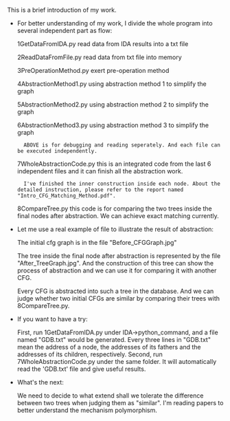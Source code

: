 This is a brief introduction of my work.
* For better understanding of my work, I divide the whole program into several independent part as flow:

	1GetDataFromIDA.py
		read data from IDA results into a txt file

	2ReadDataFromFile.py
		read data from txt file into memory

 	3PreOperationMethod.py
		exert pre-operation method 

	4AbstractionMethod1.py
		using abstraction method 1 to simplify the graph

 	5AbstractionMethod2.py
		using abstraction method 2 to simplify the graph

 	6AbstractionMethod3.py
		using abstraction method 3 to simplify the graph


    	ABOVE is for debugging and reading seperately. And each file can be executed independently.
 

 	7WholeAbstractionCode.py
		this is an integrated code from the last 6 independent files and it can finish all the abstraction work.

    	I've finished the inner construction inside each node. About the detailed instruction, please refer to the report named "Intro_CFG_Matching_Method.pdf".
	
	8CompareTree.py
		this code is for comparing the two trees inside the final nodes after abstraction. We can achieve exact matching currently.


* Let me use a real example of file to illustrate the result of abstraction:

	The initial cfg graph is in the file "Before_CFGGraph.jpg"

	The tree inside the final node after abstraction is represented by the file "After_TreeGraph.jpg". And the construction of this tree can show the process of abstraction and we can use it for comparing it with another CFG.

	Every CFG is abstracted into such a tree in the database. And we can judge whether two initial CFGs are similar by comparing their trees with 8CompareTree.py.

* If you want to have a try:
	
	First, run 1GetDataFromIDA.py under IDA->python_command, and a file named "GDB.txt" would be generated. Every three lines in "GDB.txt" mean the address of a node, the addresses of its fathers and the addresses of its children, respectively. 
	Second, run 7WholeAbstractionCode.py under the same folder. It will automatically read the 'GDB.txt' file and give useful results.

* What's the next:

	We need to decide to what extend shall we tolerate the difference between two trees when judging them as "similar". I'm reading papers to better understand the mechanism polymorphism.